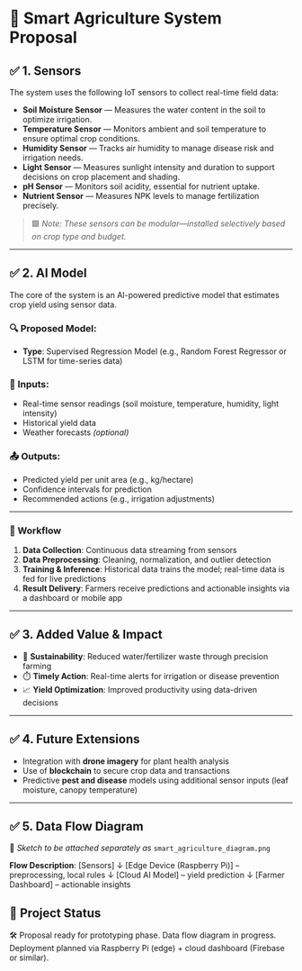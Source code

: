 # 🌾 Smart Agriculture System Proposal

## ✅ 1. Sensors
The system uses the following IoT sensors to collect real-time field data:

- **Soil Moisture Sensor** — Measures the water content in the soil to optimize irrigation.  
- **Temperature Sensor** — Monitors ambient and soil temperature to ensure optimal crop conditions.  
- **Humidity Sensor** — Tracks air humidity to manage disease risk and irrigation needs.  
- **Light Sensor** — Measures sunlight intensity and duration to support decisions on crop placement and shading.  
- **pH Sensor**  — Monitors soil acidity, essential for nutrient uptake.  
- **Nutrient Sensor**  — Measures NPK levels to manage fertilization precisely.

> 🟩 *Note: These sensors can be modular—installed selectively based on crop type and budget.*

---

## ✅ 2. AI Model
The core of the system is an AI-powered predictive model that estimates crop yield using sensor data.

### 🔍 Proposed Model:
- **Type**: Supervised Regression Model (e.g., Random Forest Regressor or LSTM for time-series data)

### 🧠 Inputs:
- Real-time sensor readings (soil moisture, temperature, humidity, light intensity)
- Historical yield data
- Weather forecasts *(optional)*

### 📤 Outputs:
- Predicted yield per unit area (e.g., kg/hectare)
- Confidence intervals for prediction
- Recommended actions (e.g., irrigation adjustments)

---

### 🔄 Workflow
1. **Data Collection**: Continuous data streaming from sensors  
2. **Data Preprocessing**: Cleaning, normalization, and outlier detection  
3. **Training & Inference**: Historical data trains the model; real-time data is fed for live predictions  
4. **Result Delivery**: Farmers receive predictions and actionable insights via a dashboard or mobile app  

---

## ✅ 3. Added Value & Impact
- 🌱 **Sustainability**: Reduced water/fertilizer waste through precision farming  
- ⏱️ **Timely Action**: Real-time alerts for irrigation or disease prevention  
- 📈 **Yield Optimization**: Improved productivity using data-driven decisions  

---

## ✅ 4. Future Extensions
- Integration with **drone imagery** for plant health analysis  
- Use of **blockchain** to secure crop data and transactions  
- Predictive **pest and disease** models using additional sensor inputs (leaf moisture, canopy temperature)  

---

## ✅ 5. Data Flow Diagram
📎 *Sketch to be attached separately as* `smart_agriculture_diagram.png`

**Flow Description**:
[Sensors]
↓
[Edge Device (Raspberry Pi)] – preprocessing, local rules
↓
[Cloud AI Model] – yield prediction
↓
[Farmer Dashboard] – actionable insights


## 🧪 Project Status
🛠️ Proposal ready for prototyping phase. Data flow diagram in progress. Deployment planned via Raspberry Pi (edge) + cloud dashboard (Firebase or similar).


